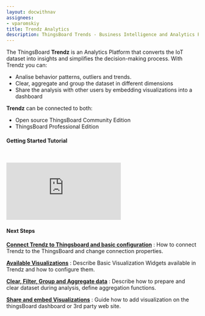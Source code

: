 ```yaml
---
layout: docwithnav
assignees:
- vparomskiy
title: Trendz Analytics 
description: ThingsBoard Trends - Business Intelligence and Analytics Platform for Iot powered Business
---
```


The ThingsBoard **Trendz** is an Analytics Platform that converts the IoT dataset into insights and simplifies the decision-making process. 
With Trendz you can:
 - Analise behavior patterns, outliers and trends.
 - Clear, aggregate and group the dataset in different dimensions
 - Share the analysis with other users by embedding visualizations into a dashboard   

**Trendz** can be connected to both:
 - Open source ThingsBoard Community Edition
 - ThingsBoard Professional Edition 


#### Getting Started Tutorial

&nbsp; 
  
<div id="video">  
    <div id="video_wrapper">
        <iframe src="https://www.youtube.com/embed/CDt-B5_JiIs" frameborder="0" allowfullscreen></iframe>
    </div>
</div>



#### Next Steps

[**Connect Trendz to Thingsboard and basic configuration**](/docs/trendz/connect-thingsboard)
: How to connect Trendz to the ThingsBoard and change connection properties.

[**Available Visualizations**](/docs/trendz/visualizations)
: Describe Basic Visualization Widgets available in Trendz and how to configure them.

[**Clear, Filter, Group and Aggregate data**](/docs/trendz/view-builder)
: Describe how to prepare and clear dataset during analysis, define aggregation functions.


[**Share and embed Visualizations**](/docs/trendz/embed-visuals)
: Guide how to add visualization on the thingsBoard dashboard or 3rd party web site.

